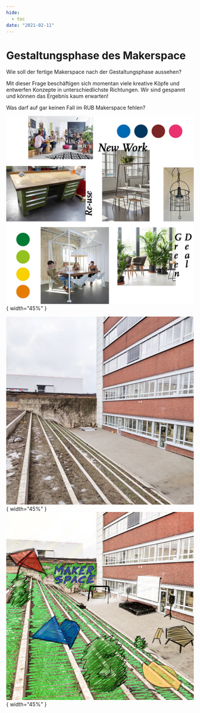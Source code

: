 ```yaml
---
hide:
  - toc
date: "2021-02-11"  
---
```


# Gestaltungsphase des Makerspace

Wie soll der fertige Makerspace nach der Gestaltungsphase aussehen?

Mit dieser Frage beschäftigen sich momentan viele kreative Köpfe und entwerfen Konzepte in unterschiedlichste Richtungen. Wir sind gespannt und können das Ergebnis kaum erwarten! 

Was darf auf gar keinen Fall im RUB Makerspace fehlen?

![Vision-Board zu Farben und Einrichtungsstilen für den Makerspace](../medien/2021-02-11a.jpg){ width="45%" } 

![kahler Außenbereich](../medien/2021-02-11b.jpg){ width="45%" } ![Außenbereich skizziert mit Begrünung, Sonnenschirmen, Leinwand, Hollywoodschaukel und Sitzgelegenheiten](../medien/2021-02-11c.jpg){ width="45%" }